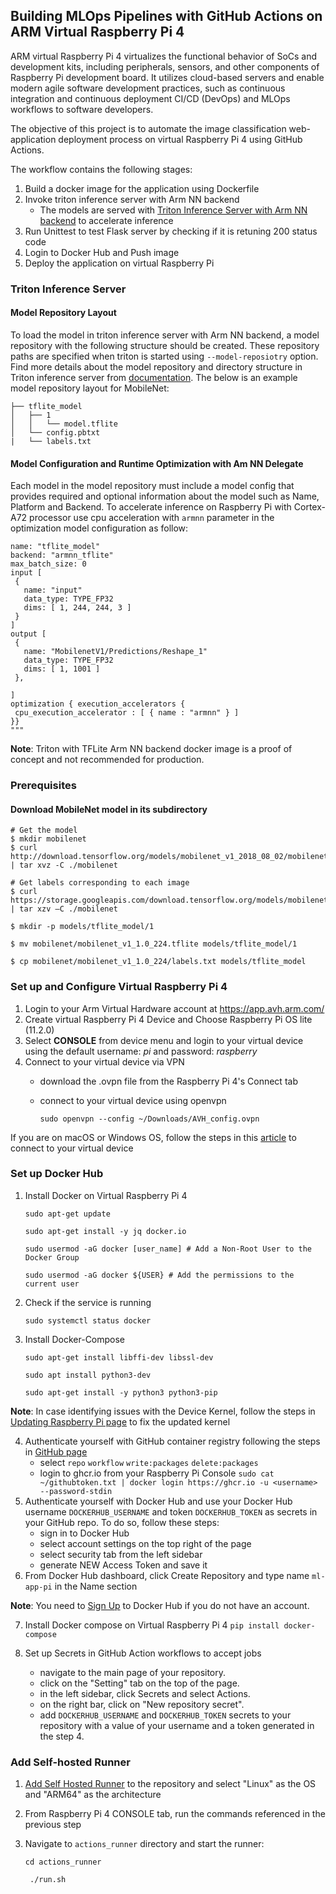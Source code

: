 ## Building MLOps Pipelines with GitHub Actions on ARM Virtual Raspberry Pi 4  

ARM virtual Raspberry Pi 4 virtualizes the functional behavior of SoCs and development kits,
including peripherals, sensors, and other components of Raspberry Pi development board. 
It utilizes cloud-based servers and enable modern agile software development practices,
such as continuous integration and continuous deployment CI/CD (DevOps) and MLOps workflows to software developers. 

The objective of this project is to automate the image classification web-application deployment process on virtual Raspberry Pi 4 using GitHub Actions.

The workflow contains the following stages:
1. Build a docker image for the application using Dockerfile
2. Invoke triton inference server with Arm NN backend
   * The models are served with [Triton Inference Server with Arm NN backend](https://gitlab.com/arm-research/smarter/armnn_tflite_backend) to accelerate inference
3. Run Unittest to test Flask server by checking if it is retuning 200 status code
4. Login to Docker Hub and Push image 
5. Deploy the application on virtual Raspberry Pi


### Triton Inference Server 
#### Model Repository Layout

To load the model in triton inference server with Arm NN backend, a model repository with the following structure should be created. These repository paths are specified when triton is started using ```--model-reposiotry``` option. Find more details about the model repository and directory structure in Triton inference server from [documentation](https://github.com/triton-inference-server/server/blob/r20.12/docs/model_repository.md). The below is an example model repository layout for MobileNet:   
``` models
├── tflite_model
│   ├── 1
│   │   └── model.tflite
│   └── config.pbtxt
|   └── labels.txt
```

#### Model Configuration and Runtime Optimization with Am NN Delegate 
Each model in the model repository must include a model config that provides required and optional information about the model such as Name, Platform and Backend. To accelerate inference on Raspberry Pi with Cortex-A72 processor use cpu acceleration with ```armnn``` parameter in the optimization model configuration as follow:

``` configuration = """
name: "tflite_model"
backend: "armnn_tflite"
max_batch_size: 0
input [
 {
   name: "input"
   data_type: TYPE_FP32
   dims: [ 1, 244, 244, 3 ]
 }
]
output [
 {
   name: "MobilenetV1/Predictions/Reshape_1"
   data_type: TYPE_FP32
   dims: [ 1, 1001 ]
 },

]
optimization { execution_accelerators {
 cpu_execution_accelerator : [ { name : "armnn" } ]
}}
""" 
```

**Note**: Triton with TFLite Arm NN backend docker image is a proof of concept and not recommended for production.

### Prerequisites 
#### Download MobileNet model in its subdirectory 

```
# Get the model 
$ mkdir mobilenet 
$ curl http://download.tensorflow.org/models/mobilenet_v1_2018_08_02/mobilenet_v1_1.0_224.tgz | tar xvz -C ./mobilenet

# Get labels corresponding to each image 
$ curl https://storage.googleapis.com/download.tensorflow.org/models/mobilenet_v1_1.0_224_frozen.tgz | tar xzv –C ./mobilenet 

$ mkdir -p models/tflite_model/1 

$ mv mobilenet/mobilenet_v1_1.0_224.tflite models/tflite_model/1

$ cp mobilenet/mobilenet_v1_1.0_224/labels.txt models/tflite_model
```




### Set up and Configure Virtual Raspberry Pi 4 
1. Login to your Arm Virtual Hardware account at https://app.avh.arm.com/ 
2. Create virtual Raspberry Pi 4 Device and Choose Raspberry Pi OS lite (11.2.0) 
3. Select **CONSOLE** from device menu and login to your virtual device using the default username: _pi_ and 
password: _raspberry_ 
4. Connect to your virtual device via VPN 
   * download the .ovpn file from the Raspberry Pi 4's Connect tab 
   * connect to your virtual device using openvpn
   
      ```sudo openvpn --config ~/Downloads/AVH_config.ovpn```
      
If you are on macOS or Windows OS, follow the steps in this [article](https://intercom.help/arm-avh/en/articles/6131455-connecting-to-the-vpn) to connect to your virtual device

### Set up Docker Hub 
1. Install Docker on Virtual Raspberry Pi 4

   ```sudo apt-get update```

   ```sudo apt-get install -y jq docker.io```

   ```sudo usermod -aG docker [user_name] # Add a Non-Root User to the Docker Group```
 
   ```sudo usermod -aG docker ${USER} # Add the permissions to the current user```

2. Check if the service is running

   ```sudo systemctl status docker```
3. Install Docker-Compose 

   ```sudo apt-get install libffi-dev libssl-dev```

   ```sudo apt install python3-dev```

   ```sudo apt-get install -y python3 python3-pip```
   
**Note**: In case identifying issues with the Device Kernel, follow the steps in [Updating Raspberry Pi page](https://intercom.help/arm-avh/en/articles/6278501-updating-the-raspberry-pi-4-kernel#h_f3c477ba86) to fix the updated kernel 

4. Authenticate yourself with GitHub container registry following the steps in [GitHub page](https://docs.github.com/en/packages/working-with-a-github-packages-registry/working-with-the-container-registry#authenticating-to-the-container-registry)
   * select ```repo``` ```workflow``` ```write:packages``` ```delete:packages``` 
   * login to ghcr.io from your Raspberry Pi Console 
   ```sudo cat ~/githubtoken.txt | docker login https://ghcr.io -u <username> --password-stdin```
5. Authenticate yourself with Docker Hub and use your Docker Hub username ```DOCKERHUB_USERNAME``` and token ```DOCKERHUB_TOKEN``` as secrets in your GitHub repo. To do so, follow these steps:
   * sign in to Docker Hub
   * select account settings on the top right of the page
   * select security tab from the left sidebar 
   * generate NEW Access Token and save it 
6. From Docker Hub dashboard, click Create Repository and type name ```ml-app-pi``` in the Name section 
   
**Note**: You need to [Sign Up](https://hub.docker.com/signup) to Docker Hub if you do not have an account.

7. Install Docker compose on Virtual Raspberry Pi 4 
```pip install docker-compose```

8. Set up Secrets in GitHub Action workflows to accept jobs 
   * navigate to the main page of your repository.
   * click on the "Setting" tab on the top of the page.
   * in the left sidebar, click Secrets and select Actions.
   * on the right bar, click on "New repository secret".
   * add ```DOCKERHUB_USERNAME``` and ```DOCKERHUB_TOKEN``` secrets to your repository with a value of your username and a token generated in the step 4.
   
### Add Self-hosted Runner 

1. [Add Self Hosted Runner](https://docs.github.com/en/actions/hosting-your-own-runners/adding-self-hosted-runners) to the repository and select "Linux" as the OS and "ARM64" as the architecture 
2. From Raspberry Pi 4 CONSOLE tab, run the commands referenced in the previous step 
3. Navigate to ```actions_runner``` directory and start the runner: 

    ```cd actions_runner```

    ``` ./run.sh```




